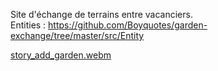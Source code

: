 Site d'échange de terrains entre vacanciers.     
Entities : https://github.com/Boyquotes/garden-exchange/tree/master/src/Entity

[story_add_garden.webm](https://github.com/Boyquotes/garden-exchange/assets/417514/120fcd8a-b027-45fb-aa38-8a04b005d844)

